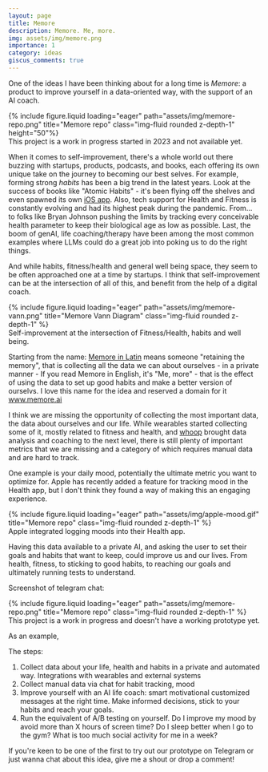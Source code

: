 ```yaml
---
layout: page
title: Memore
description: Memore. Me, more.
img: assets/img/memore.png
importance: 1
category: ideas
giscus_comments: true
---
```


One of the ideas I have been thinking about for a long time is _Memore_: a product to improve yourself in a data-oriented way, with the support of an AI coach.

<div class="row">
    {% include figure.liquid loading="eager" path="assets/img/memore-repo.png" title="Memore repo" class="img-fluid rounded z-depth-1" height="50"%}
</div>
<div class="caption">
    This project is a work in progress started in 2023 and not available yet.
</div>

When it comes to self-improvement, there's a whole world out there buzzing with startups, products, podcasts, and books, each offering its own unique take on the journey to becoming our best selves.
For example, forming strong *habits* has been a big trend in the latest years. Look at the success of books like "Atomic Habits" - it's been flying off the shelves and even spawned its own [iOS app](https://apps.apple.com/us/app/atoms-from-atomic-habits/id6474421906).
Also, tech support for Health and Fitness is constantly evolving and had its highest peak during the pandemic. From... to folks like Bryan Johnson pushing the limits by tracking every conceivable health parameter to keep their biological age as low as possible.
Last, the boom of genAI, life coaching/therapy have been among the most common examples where LLMs could do a great job into poking us to do the right things.

And while habits, fitness/health and general well being space, they seem to be often approached one at a time by startups. I think that self-improvement can be at the intersection of all of this, and benefit from the help of a digital coach.

<div class="row justify-content-center">
    <div class="col-md-6">
        {% include figure.liquid loading="eager" path="assets/img/memore-vann.png" title="Memore Vann Diagram" class="img-fluid rounded z-depth-1" %}
    </div>
</div>
<div class="caption">
    Self-improvement at the intersection of Fitness/Health, habits and well being.
</div>

Starting from the name: [Memore in Latin](https://en.wiktionary.org/wiki/memore) means someone "retaining the memory", that is collecting all the data we can about ourselves - in a private manner -
If you read Memore in English, it's "Me, more" - that is the effect of using the data to set up good habits and make a better version of ourselvs. I love this name for the idea and reserved a domain for it www.memore.ai

I think we are missing the opportunity of collecting the most important data, the data about ourselves and our life. While wearables started collecting some of it, mostly related to fitness and health, and [whoop](https://www.whoop.com/) brought data analysis and coaching to the next level, there is still plenty of important metrics that we are missing and a category of which requires manual data and are hard to track.

One example is your daily mood, potentially the ultimate metric you want to optimize for. Apple has recently added a feature for tracking mood in the Health app, but I don't think they found a way of making this an engaging experience.

<div class="row">
    {% include figure.liquid loading="eager" path="assets/img/apple-mood.gif" title="Memore repo" class="img-fluid rounded z-depth-1" %}
</div>
<div class="caption">
    Apple integrated logging moods into their Health app.
</div>

Having this data available to a private AI, and asking the user to set their goals and habits that want to keep, could improve us and our lives. From health, fitness, to sticking to good habits, to reaching our goals and ultimately running tests to understand.

Screenshot of telegram chat:

<div class="row">
    <div class="col-sm mt-3 mt-md-0">
        {% include figure.liquid loading="eager" path="assets/img/memore-repo.png" title="Memore repo" class="img-fluid rounded z-depth-1" %}
    </div>
</div>
<div class="caption">
    This project is a work in progress and doesn't have a working prototype yet.
</div>

As an example, 

The steps:

 1. Collect data about your life, health and habits in a private and automated way. Integrations with wearables and external systems
 2. Collect manual data via chat for habit tracking, mood
 3. Improve yourself with an AI life coach: smart motivational customized messages at the right time. Make informed decisions, stick to your habits and reach your goals.
 4. Run the equivalent of A/B testing on yourself. Do I improve my mood by avoid more than X hours of screen time? Do I sleep better when I go to the gym? What is too much social activity for me in a week?


If you're keen to be one of the first to try out our prototype on Telegram or just wanna chat about this idea, give me a shout or drop a comment!